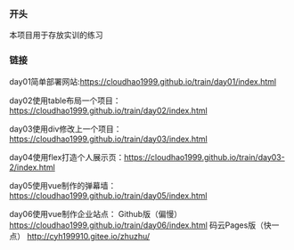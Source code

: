 ### 开头
本项目用于存放实训的练习

### 链接

day01简单部署网站:https://cloudhao1999.github.io/train/day01/index.html

day02使用table布局一个项目：https://cloudhao1999.github.io/train/day02/index.html

day03使用div修改上一个项目：https://cloudhao1999.github.io/train/day03/index.html

day04使用flex打造个人展示页：https://cloudhao1999.github.io/train/day03-2/index.html

day05使用vue制作的弹幕墙：https://cloudhao1999.github.io/train/day05/index.html

day06使用vue制作企业站点：
Github版（偏慢）
https://cloudhao1999.github.io/train/day06/index.html 
码云Pages版（快一点）
http://cyh199910.gitee.io/zhuzhu/